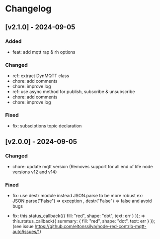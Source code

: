 # Changelog

## [v2.1.0] - 2024-09-05

### Added

* feat: add mqtt rap & rh options


### Changed

* ref: extract DynMQTT class
* chore: add comments
* chore: improve log
* ref: use async method for publish, subscribe & unsubscribe
* chore: add comments
* chore: improve log

### Fixed

* fix: subsciptions topic declaration


## [v2.0.0] - 2024-09-05


### Changed

* chore: update mqtt version (Removes support for all end of life node versions v12 and v14)

### Fixed

* fix: use destr module instead JSON.parse to be more robust ex: JSON.parse("False") => exception , destr("False") => false and avoid bugs

* fix:  this.status_callback({{ fill: "red", shape: "dot", text: err } }); =>  this.status_callback({ summary: { fill: "red", shape: "dot", text: err } }); (see issue https://github.com/eltonssilva/node-red-contrib-mqtt-auto/issues/1)
